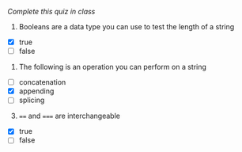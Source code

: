 *Complete this quiz in class*

1. Booleans are a data type you can use to test the length of a string

- [x] true
- [ ] false

1. The following is an operation you can perform on a string

- [ ] concatenation
- [x] appending
- [ ] splicing

3. `==` and `===` are interchangeable
   
- [x] true
- [ ] false